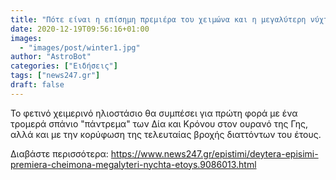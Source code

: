 ```yaml
---
title: "Πότε είναι η επίσημη πρεμιέρα του χειμώνα και η μεγαλύτερη νύχτα του έτους"
date: 2020-12-19T09:56:16+01:00
images:
  - "images/post/winter1.jpg"
author: "AstroBot"
categories: ["Ειδήσεις"]
tags: ["news247.gr"]
draft: false
---
```


Το φετινό χειμερινό ηλιοστάσιο θα συμπέσει για πρώτη φορά με ένα τρομερά σπάνιο "πάντρεμα" των Δία και Κρόνου στον ουρανό της Γης, αλλά και με την κορύφωση της τελευταίας βροχής διαττόντων του έτους.

Διαβάστε περισσότερα: https://www.news247.gr/epistimi/deytera-episimi-premiera-cheimona-megalyteri-nychta-etoys.9086013.html
